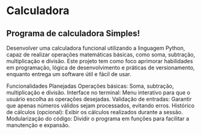 # Calculadora
## Programa de calculadora Simples!
Desenvolver uma calculadora funcional utilizando a linguagem Python, capaz de realizar operações matemáticas básicas, como soma, subtração, multiplicação e divisão. Este projeto tem como foco aprimorar habilidades em programação, lógica de desenvolvimento e práticas de versionamento, enquanto entrega um software útil e fácil de usar.

Funcionalidades Planejadas
Operações básicas: Soma, subtração, multiplicação e divisão.
Interface no terminal: Menu interativo para que o usuário escolha as operações desejadas.
Validação de entradas: Garantir que apenas números válidos sejam processados, evitando erros.
Histórico de cálculos (opcional): Exibir os cálculos realizados durante a sessão.
Modularização do código: Dividir o programa em funções para facilitar a manutenção e expansão.
